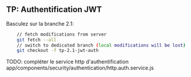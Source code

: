 ## TP: Authentification JWT

Basculez sur la branche 2.1:

``` bash
    // fetch modifications from server
    git fetch --all
    // switch to dedicated branch (local modifications will be lost)
	git checkout -f tp-2.1-jwt-auth
```

TODO: compléter le service http d'authentification app/components/security/authentication/http.auth.service.js